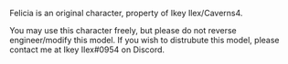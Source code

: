 Felicia is an original character, property of Ikey Ilex/Caverns4.

You may use this character freely, but please do not reverse engineer/modify this model.
If you wish to distrubute this model, please contact me at Ikey Ilex#0954 on Discord.
